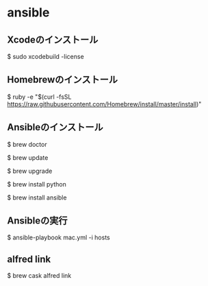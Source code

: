 # ansible

## Xcodeのインストール
$ sudo xcodebuild -license

## Homebrewのインストール
$ ruby -e "$(curl -fsSL https://raw.githubusercontent.com/Homebrew/install/master/install)"

## Ansibleのインストール
$ brew doctor

$ brew update

$ brew upgrade

$ brew install python

$ brew install ansible

## Ansibleの実行
$ ansible-playbook mac.yml -i hosts

## alfred link
$ brew cask alfred link
